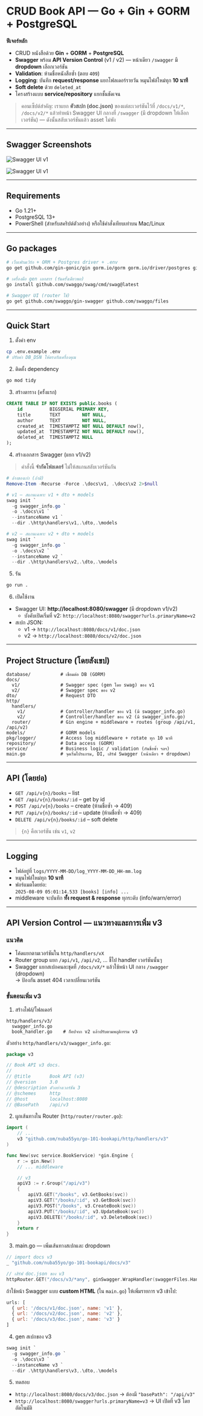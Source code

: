 # CRUD Book API — Go + Gin + GORM + PostgreSQL

**ฟีเจอร์หลัก**
- CRUD หนังสือด้วย **Gin** + **GORM** + **PostgreSQL**
- **Swagger** พร้อม **API Version Control** (v1 / v2) — หน้าเดียว `/swagger` มี **dropdown** เลือกเวอร์ชัน
- **Validation**: ห้ามชื่อหนังสือซ้ำ (ตอบ `409`)
- **Logging**: บันทึก **request/response** แยกโฟลเดอร์รายวัน หมุนไฟล์ใหม่ทุก **10 นาที**
- **Soft delete** ด้วย `deleted_at`
- โครงสร้างแบบ **service/repository** แยกชั้นชัดเจน

> คอนเซ็ปต์สำคัญ: เราแยก **ตัวสเปก (doc.json)** ของแต่ละเวอร์ชันไว้ที่ `/docs/v1/*`, `/docs/v2/*` แล้วทำหน้า Swagger UI กลางที่ `/swagger` (มี dropdown ให้เลือกเวอร์ชัน) — ดังนั้นสลับเวอร์ชันแล้ว asset ไม่พัง


---

## Swagger Screenshots

![Swagger UI v1](docs/images/swagger_v1.PNG)

![Swagger UI v1](docs/images/swagger_v2.PNG)


---

## Requirements
- Go 1.21+
- PostgreSQL 13+
- PowerShell (สำหรับสคริปต์ตัวอย่าง) หรือใช้คำสั่งเทียบเท่าบน Mac/Linux

---

## Go packages

```bash
# เว็บเฟรมเวิร์ก + ORM + Postgres driver + .env
go get github.com/gin-gonic/gin gorm.io/gorm gorm.io/driver/postgres github.com/joho/godotenv

# เครื่องมือ gen เอกสาร (รันครั้งเดียวพอ)
go install github.com/swaggo/swag/cmd/swag@latest

# Swagger UI (router ใช้)
go get github.com/swaggo/gin-swagger github.com/swaggo/files
```

---


## Quick Start

1) ตั้งค่า env
```bash
cp .env.example .env
# ปรับค่า DB_DSN ให้ตรงกับเครื่องคุณ
```

2) ติดตั้ง dependency
```bash
go mod tidy
```

3) สร้างตาราง (ครั้งแรก)
```sql
CREATE TABLE IF NOT EXISTS public.books (
    id          BIGSERIAL PRIMARY KEY,
    title       TEXT        NOT NULL,
    author      TEXT        NOT NULL,
    created_at  TIMESTAMPTZ NOT NULL DEFAULT now(),
    updated_at  TIMESTAMPTZ NOT NULL DEFAULT now(),
    deleted_at  TIMESTAMPTZ NULL
);
```

4) สร้างเอกสาร Swagger (แยก v1/v2)
> คำสั่งนี้ **จำกัดโฟลเดอร์** ไม่ให้สแกนสลับเวอร์ชันกัน
```powershell
# ล้างของเก่า (ถ้ามี)
Remove-Item -Recurse -Force .\docs\v1, .\docs\v2 2>$null

# v1 – สแกนเฉพาะ v1 + dto + models
swag init `
  -g swagger_info.go `
  -o .\docs\v1 `
  --instanceName v1 `
  --dir .\http\handlers\v1,.\dto,.\models

# v2 – สแกนเฉพาะ v2 + dto + models
swag init `
  -g swagger_info.go `
  -o .\docs\v2 `
  --instanceName v2 `
  --dir .\http\handlers\v2,.\dto,.\models
```

5) รัน
```bash
go run .
```

6) เปิดใช้งาน
- Swagger UI: **http://localhost:8080/swagger** (มี dropdown v1/v2)  
  - บังคับเปิดเริ่มที่ v2: `http://localhost:8080/swagger?urls.primaryName=v2`
- สเปก JSON:  
  - v1 → `http://localhost:8080/docs/v1/doc.json`  
  - v2 → `http://localhost:8080/docs/v2/doc.json`

---

## Project Structure (โดยสังเขป)
```
database/           # เชื่อมต่อ DB (GORM)
docs/
  v1/               # Swagger spec (gen โดย swag) ของ v1
  v2/               # Swagger spec ของ v2
dto/                # Request DTO
http/
  handlers/
    v1/             # Controller/handler ของ v1 (มี swagger_info.go)
    v2/             # Controller/handler ของ v2 (มี swagger_info.go)
  router/           # Gin engine + middleware + routes (group /api/v1, /api/v2)
models/             # GORM models
pkg/logger/         # Access log middleware + rotate ทุก 10 นาที
repository/         # Data access (GORM)
service/            # Business logic / validation (กันชื่อซ้ำ ฯลฯ)
main.go             # จุดเริ่มโปรแกรม, DI, เสิร์ฟ Swagger (หน้าเดียว + dropdown)
```

---

## API (โดยย่อ)
- `GET /api/v{n}/books` – list
- `GET /api/v{n}/books/:id` – get by id
- `POST /api/v{n}/books` – create (ห้ามชื่อซ้ำ → 409)
- `PUT /api/v{n}/books/:id` – update (ห้ามชื่อซ้ำ → 409)
- `DELETE /api/v{n}/books/:id` – soft delete

> `{n}` คือเวอร์ชัน เช่น `v1`, `v2`

---

## Logging
- ไฟล์อยู่ที่ `logs/YYYY-MM-DD/log_YYYY-MM-DD_HH-mm.log`
- หมุนไฟล์ใหม่ทุก **10 นาที**
- ฟอร์แมตโดยย่อ:  
  `2025-08-09 05:01:14.533 [books] [info] ...`  
- middleware จะบันทึก **ทั้ง request & response** ทุกระดับ (info/warn/error)

---

## API Version Control — แนวทางและการเพิ่ม **v3**

### แนวคิด
- โค้ดแยกตามเวอร์ชันใน `http/handlers/vX`
- Router group แยก `/api/v1`, `/api/v2`, ... ชี้ไป handler เวอร์ชันนั้นๆ
- Swagger แยกสเปกคนละชุดที่ `/docs/vX/*` แล้วใช้หน้า UI กลาง `/swagger` (dropdown)  
  → ป้องกัน asset 404 เวลาเปลี่ยนเวอร์ชัน

### ขั้นตอนเพิ่ม **v3**

1) สร้างไฟล์/โฟลเดอร์
```
http/handlers/v3/
  swagger_info.go
  book_handler.go    # ก็อปจาก v2 แล้วปรับตามพฤติกรรม v3
```

ตัวอย่าง `http/handlers/v3/swagger_info.go`:
```go
package v3

// Book API v3 docs.
//
// @title       Book API (v3)
// @version     3.0
// @description ตัวอย่างเวอร์ชัน 3
// @schemes     http
// @host        localhost:8080
// @BasePath    /api/v3
```

2) ผูกเส้นทางใน Router (`http/router/router.go`):
```go
import (
    // ...
    v3 "github.com/nuba55yo/go-101-bookapi/http/handlers/v3"
)

func New(svc service.BookService) *gin.Engine {
    r := gin.New()
    // ... middleware

    // v3
    apiV3 := r.Group("/api/v3")
    {
        apiV3.GET("/books", v3.GetBooks(svc))
        apiV3.GET("/books/:id", v3.GetBook(svc))
        apiV3.POST("/books", v3.CreateBook(svc))
        apiV3.PUT("/books/:id", v3.UpdateBook(svc))
        apiV3.DELETE("/books/:id", v3.DeleteBook(svc))
    }
    return r
}
```

3) main.go — เพิ่มเส้นทางสเปกและ dropdown
```go
// import docs v3
_ "github.com/nuba55yo/go-101-bookapi/docs/v3"

// เสิร์ฟ doc.json ของ v3
httpRouter.GET("/docs/v3/*any", ginSwagger.WrapHandler(swaggerFiles.Handler, ginSwagger.InstanceName("v3")))
```

ถ้าใช้หน้า Swagger แบบ **custom HTML** (ใน `main.go`) ให้เพิ่มรายการ v3 เข้าไป:
```js
urls: [
  { url: '/docs/v1/doc.json', name: 'v1' },
  { url: '/docs/v2/doc.json', name: 'v2' },
  { url: '/docs/v3/doc.json', name: 'v3' }
]
```

4) gen สเปกของ v3
```powershell
swag init `
  -g swagger_info.go `
  -o .\docs\v3 `
  --instanceName v3 `
  --dir .\http\handlers\v3,.\dto,.\models
```

5) ทดสอบ
- `http://localhost:8080/docs/v3/doc.json` → ต้องมี `"basePath": "/api/v3"`
- `http://localhost:8080/swagger?urls.primaryName=v3` → UI เปิดที่ v3 โดยอัตโนมัติ

